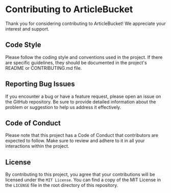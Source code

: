 # Contributing to ArticleBucket

Thank you for considering contributing to ArticleBucket! We appreciate your interest and support.

## Code Style

Please follow the coding style and conventions used in the project. If there are specific guidelines, they should be documented in the project's README or CONTRIBUTING.md file.

## Reporting Bug Issues

If you encounter a bug or have a feature request, please open an issue on the GitHub repository. Be sure to provide detailed information about the problem or suggestion to help us address it effectively.

## Code of Conduct

Please note that this project has a Code of Conduct that contributors are expected to follow. Make sure to review and adhere to it in all your interactions within the project.

## License

By contributing to this project, you agree that your contributions will be licensed under the `MIT License`. You can find a copy of the MIT License in the `LICENSE` file in the root directory of this repository.
